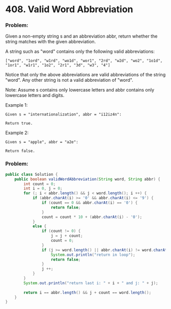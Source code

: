 # 408. Valid Word Abbreviation

### Problem:

Given a non-empty string s and an abbreviation abbr, return whether the string matches with the given abbreviation.

A string such as "word" contains only the following valid abbreviations:

```
["word", "1ord", "w1rd", "wo1d", "wor1", "2rd", "w2d", "wo2", "1o1d", "1or1", "w1r1", "1o2", "2r1", "3d", "w3", "4"]
```

Notice that only the above abbreviations are valid abbreviations of the string "word". Any other string is not a valid abbreviation of "word".

Note:
Assume s contains only lowercase letters and abbr contains only lowercase letters and digits.

Example 1:
```
Given s = "internationalization", abbr = "i12iz4n":

Return true.
```

Example 2:
```
Given s = "apple", abbr = "a2e":

Return false.
```

### Problem:

```java
public class Solution {
    public boolean validWordAbbreviation(String word, String abbr) {
        int count = 0;
        int i = 0, j = 0;
        for (; i < abbr.length() && j < word.length(); i ++) {
            if (abbr.charAt(i) >= '0' && abbr.charAt(i) <= '9') {
                if (count == 0 && abbr.charAt(i) == '0') {
                    return false;
                }
                count = count * 10 + (abbr.charAt(i) - '0');
            } 
            else {
                if (count != 0) {
                    j = j + count;
                    count = 0;
                }
                if (j >= word.length() || abbr.charAt(i) != word.charAt(j)) {
                    System.out.println("return in loop");
                    return false;
                }
                j ++;
            }
        }
        System.out.println("return last i: " + i + " and j: " + j);
        
        return i == abbr.length() && j + count == word.length();
    }
}
```

